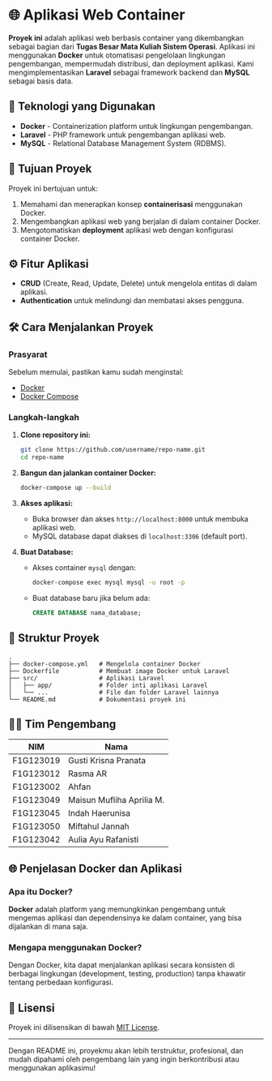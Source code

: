 # 🌐 Aplikasi Web Container

**Proyek ini** adalah aplikasi web berbasis container yang dikembangkan sebagai bagian dari **Tugas Besar Mata Kuliah Sistem Operasi**. Aplikasi ini menggunakan **Docker** untuk otomatisasi pengelolaan lingkungan pengembangan, mempermudah distribusi, dan deployment aplikasi. Kami mengimplementasikan **Laravel** sebagai framework backend dan **MySQL** sebagai basis data.

## 🚀 Teknologi yang Digunakan
- **Docker** - Containerization platform untuk lingkungan pengembangan.
- **Laravel** - PHP framework untuk pengembangan aplikasi web.
- **MySQL** - Relational Database Management System (RDBMS).

## 🎯 Tujuan Proyek
Proyek ini bertujuan untuk:
1. Memahami dan menerapkan konsep **containerisasi** menggunakan Docker.
2. Mengembangkan aplikasi web yang berjalan di dalam container Docker.
3. Mengotomatiskan **deployment** aplikasi web dengan konfigurasi container Docker.

## ⚙️ Fitur Aplikasi
- **CRUD** (Create, Read, Update, Delete) untuk mengelola entitas di dalam aplikasi.
- **Authentication** untuk melindungi dan membatasi akses pengguna.

## 🛠️ Cara Menjalankan Proyek

### Prasyarat
Sebelum memulai, pastikan kamu sudah menginstal:
- [Docker](https://docs.docker.com/get-docker/)
- [Docker Compose](https://docs.docker.com/compose/install/)

### Langkah-langkah

1. **Clone repository ini:**
   ```bash
   git clone https://github.com/username/repo-name.git
   cd repo-name
   ```

2. **Bangun dan jalankan container Docker:**
   ```bash
   docker-compose up --build
   ```

3. **Akses aplikasi:**
   - Buka browser dan akses `http://localhost:8000` untuk membuka aplikasi web.
   - MySQL database dapat diakses di `localhost:3306` (default port).

4. **Buat Database:**
   - Akses container `mysql` dengan:
     ```bash
     docker-compose exec mysql mysql -u root -p
     ```
   - Buat database baru jika belum ada:
     ```sql
     CREATE DATABASE nama_database;
     ```

## 📂 Struktur Proyek

```
.
├── docker-compose.yml   # Mengelola container Docker
├── Dockerfile           # Membuat image Docker untuk Laravel
├── src/                 # Aplikasi Laravel
│   ├── app/             # Folder inti aplikasi Laravel
│   └── ...              # File dan folder Laravel lainnya
└── README.md            # Dokumentasi proyek ini
```

## 🧑‍💻 Tim Pengembang

| NIM        | Nama                         |
|------------|------------------------------|
| F1G123019  | Gusti Krisna Pranata         |
| F1G123012  | Rasma AR                     |
| F1G123002  | Ahfan                        |
| F1G123049  | Maisun Mufliha Aprilia M.     |
| F1G123045  | Indah Haerunisa              |
| F1G123050  | Miftahul Jannah              |
| F1G123042  | Aulia Ayu Rafanisti          |

## 🌐 Penjelasan Docker dan Aplikasi
### Apa itu Docker?
**Docker** adalah platform yang memungkinkan pengembang untuk mengemas aplikasi dan dependensinya ke dalam container, yang bisa dijalankan di mana saja.

### Mengapa menggunakan Docker?
Dengan Docker, kita dapat menjalankan aplikasi secara konsisten di berbagai lingkungan (development, testing, production) tanpa khawatir tentang perbedaan konfigurasi.

## 📝 Lisensi
Proyek ini dilisensikan di bawah [MIT License](LICENSE).

---

Dengan README ini, proyekmu akan lebih terstruktur, profesional, dan mudah dipahami oleh pengembang lain yang ingin berkontribusi atau menggunakan aplikasimu!